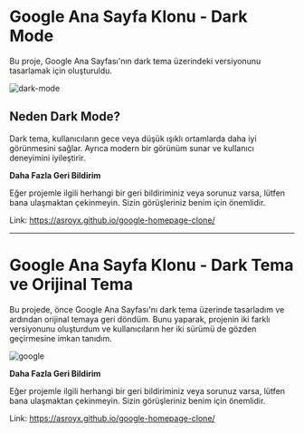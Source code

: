 # Google Ana Sayfa Klonu - Dark Mode

Bu proje, Google Ana Sayfası'nın dark tema üzerindeki versiyonunu tasarlamak için oluşturuldu. 

![dark-mode](https://img001.prntscr.com/file/img001/owuKb1h2QD61BL37K9TYVg.png)

## Neden Dark Mode?

Dark tema, kullanıcıların gece veya düşük ışıklı ortamlarda daha iyi görünmesini sağlar. Ayrıca modern bir görünüm sunar ve kullanıcı deneyimini iyileştirir.

**Daha Fazla Geri Bildirim**

Eğer projemle ilgili herhangi bir geri bildiriminiz veya sorunuz varsa, lütfen bana ulaşmaktan çekinmeyin. Sizin görüşleriniz benim için önemlidir.

Link: https://asroyx.github.io/google-homepage-clone/

---

# Google Ana Sayfa Klonu - Dark Tema ve Orijinal Tema

Bu projede, önce Google Ana Sayfası'nı dark tema üzerinde tasarladım ve ardından orijinal temaya geri döndüm. Bunu yaparak, projenin iki farklı versiyonunu oluşturdum ve kullanıcıların her iki sürümü de gözden geçirmesine imkan tanıdım.

![google](https://img001.prntscr.com/file/img001/fi_Y2vwxSi2mrL7yda78jQ.png)

**Daha Fazla Geri Bildirim**

Eğer projemle ilgili herhangi bir geri bildiriminiz veya sorunuz varsa, lütfen bana ulaşmaktan çekinmeyin. Sizin görüşleriniz benim için önemlidir.

Link: https://asroyx.github.io/google-homepage-clone/
